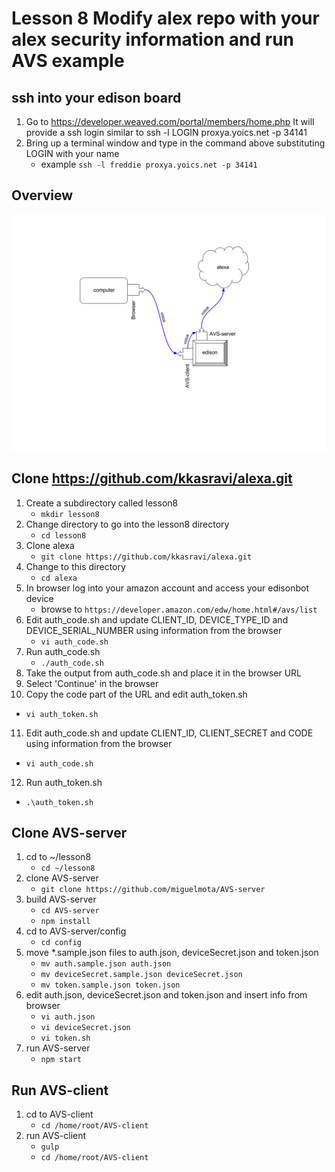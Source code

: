 # Lesson 8 Modify alex repo with your alex security information and run AVS example

## ssh into your edison board
1. Go to https://developer.weaved.com/portal/members/home.php
It will provide a ssh login similar to
ssh -l LOGIN proxya.yoics.net -p 34141
2. Bring up a terminal window and type in the command above substituting LOGIN with your name
   * example `ssh -l freddie proxya.yoics.net -p 34141`

## Overview
![Request flow](https://github.com/kkasravi/edison/blob/master/diagram.png)

## Clone https://github.com/kkasravi/alexa.git
1. Create a subdirectory called lesson8
   * `mkdir lesson8`
2. Change directory to go into the lesson8 directory
   * `cd lesson8`
3. Clone alexa 
   * `git clone https://github.com/kkasravi/alexa.git`
4. Change to this directory
   * `cd alexa`
5. In browser log into your amazon account and access your edisonbot device
   * browse to `https://developer.amazon.com/edw/home.html#/avs/list`
6. Edit auth_code.sh and update CLIENT_ID, DEVICE_TYPE_ID and DEVICE_SERIAL_NUMBER using information from the browser
   * `vi auth_code.sh`
7. Run auth_code.sh
   * `./auth_code.sh`
8. Take the output from auth_code.sh and place it in the browser URL
9. Select 'Continue' in the browser
10. Copy the code part of the URL and edit auth_token.sh
   * `vi auth_token.sh`
11. Edit auth_code.sh and update CLIENT_ID, CLIENT_SECRET and CODE using information from the browser
   * `vi auth_code.sh`
12. Run auth_token.sh
   * `.\auth_token.sh`

## Clone AVS-server
1. cd to ~/lesson8
   * `cd ~/lesson8`
2. clone AVS-server
   * `git clone https://github.com/miguelmota/AVS-server`
3. build AVS-server
   * `cd AVS-server`
   * `npm install`
4. cd to AVS-server/config
   * `cd config`
5. move *.sample.json files to auth.json, deviceSecret.json and token.json
   * `mv auth.sample.json auth.json`
   * `mv deviceSecret.sample.json deviceSecret.json`
   * `mv token.sample.json token.json`
6. edit auth.json, deviceSecret.json and token.json and insert info from browser
   * `vi auth.json`
   * `vi deviceSecret.json`
   * `vi token.sh`
7. run AVS-server
   * `npm start`

## Run AVS-client
1. cd to AVS-client
   * `cd /home/root/AVS-client`
2. run AVS-client
   * `gulp`
   * `cd /home/root/AVS-client`
  
 



